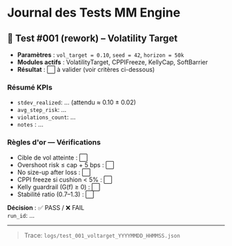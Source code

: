 # Journal des Tests MM Engine

## 🧪 Test #001 (rework) – Volatility Target

- **Paramètres** : `vol_target = 0.10`, `seed = 42`, `horizon = 50k`
- **Modules actifs** : VolatilityTarget, CPPIFreeze, KellyCap, SoftBarrier
- **Résultat** : ⬜ à valider (voir critères ci-dessous)

### Résumé KPIs
- `stdev_realized`: … (attendu ≈ 0.10 ± 0.02)
- `avg_step_risk`: …
- `violations_count`: …
- `notes` : …

### Règles d'or — Vérifications
- Cible de vol atteinte : ⬜
- Overshoot risk ≤ cap + 5 bps : ⬜
- No size-up after loss : ⬜
- CPPI freeze si cushion < 5% : ⬜
- Kelly guardrail (G(f) ≥ 0) : ⬜
- Stabilité ratio (0.7–1.3) : ⬜

**Décision** : ✅ PASS / ❌ FAIL  
`run_id`: …

---

> Trace: `logs/test_001_voltarget_YYYYMMDD_HHMMSS.json`
